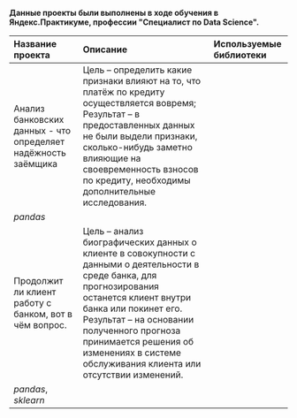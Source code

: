 **Данные проекты были выполнены в ходе обучения в Яндекс.Практикуме, профессии "Специалист по Data Science".**

| Название проекта | Описание | Используемые библиотеки | 
| :---------------------- | :---------------------- | :---------------------- |
| Анализ банковских данных - что определяет надёжность заёмщика | Цель – определить какие признаки влияют на то, что платёж по кредиту осуществляется вовремя; Результат – в предоставленных данных не были выдели признаки, сколько-нибудь заметно влияющие на своевременность взносов по кредиту, необходимы дополнительные исследования.|
 *pandas* |
| Продолжит ли клиент работу с  банком, вот в чём вопрос. | Цель – анализ биографических данных о клиенте в совокупности с данными о деятельности в среде банка, для прогнозирования останется клиент внутри банка или покинет его. Результат – на основании полученного прогноза принимается решения об изменениях в системе обслуживания клиента или отсутствии изменений. |
 *pandas*,  *sklearn* |